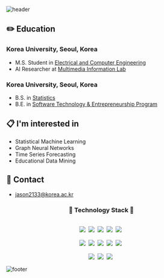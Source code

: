 <!-- ![header](https://capsule-render.vercel.app/api?type=waving&color=0:000000,100:c0c0c0&height=180&section=header&text=Jason's%20Github%20Page&fontSize=50&fontColor=ffffff&fontAlignY=38&animation=twinkling) -->

![header](https://capsule-render.vercel.app/api?type=waving&&color=gradient&height=80&section=header&fontSize=90)  

<!-- ## 🧑🏻‍💻 Github Stats

<img align="center" src="https://github-readme-stats.vercel.app/api?username=jason2133&show_icons=true&count_private=true&icon_color=ffffff&title_color=ffffff&text_color=000000&bg_color=c0c0c0" />

<img align="center" src="https://github-readme-stats.vercel.app/api/top-langs/?username=jason2133&layout=compact&icon_color=ffffff&title_color=ffffff&text_color=000000&bg_color=c0c0c0" />

[![Hits](https://hits.seeyoufarm.com/api/count/incr/badge.svg?url=https%3A%2F%2Fgithub.com%2Fjason2133&count_bg=%23C0C0C0&title_bg=%23000000&icon=&icon_color=%23E7E7E7&title=hits&edge_flat=false)](https://hits.seeyoufarm.com)

<br/> -->

## ✏️ Education
### Korea University, Seoul, Korea
- M.S. Student in [Electrical and Computer Engineering](https://ee.korea.ac.kr)
- AI Researcher at [Multimedia Information Lab](https://mil.korea.ac.kr)

### Korea University, Seoul, Korea
- B.S. in [Statistics](https://stat.korea.ac.kr/stat/index.do)
- B.E. in [Software Technology & Entrepreneurship Program](https://info.korea.ac.kr/info/under/sw_intro.do)

## 📋  I'm interested in
- Statistical Machine Learning
- Graph Neural Networks
- Time Series Forecasting
- Educational Data Mining

## 📌 Contact
- jason2133@korea.ac.kr

<h3 align="center">📘 Technology Stack 📘</h3>
<p align="center">
   <br>
    <img src="https://badges.aleen42.com/src/python.svg"/>&nbsp
    <img src="https://img.shields.io/badge/-PyTorch-000000?logo=PyTorch"/>&nbsp
    <img src="https://img.shields.io/badge/-pandas-150458?logo=pandas"/>&nbsp
    <img src="https://img.shields.io/badge/-scikit_learn-F7931E?logo=scikit-learn"/>&nbsp
   <img src="https://img.shields.io/badge/-R-276DC3?logo=R"/>&nbsp
  <br>
  <br>
    <img src="https://img.shields.io/badge/-HTML5-ffffff?logo=HTML5"/>&nbsp
    <img src="https://img.shields.io/badge/-CSS3-1572b6?logo=CSS3"/>&nbsp
    <img src="https://badges.aleen42.com/src/javascript.svg"/>&nbsp
    <img src="https://badges.aleen42.com/src/react.svg"/>&nbsp
    <img src="https://badges.aleen42.com/src/node.svg"/>&nbsp
  <br>
  <br>
    <img src="https://img.shields.io/badge/-AWS-ffffff?logo=Amazon"/>&nbsp
    <img src="https://img.shields.io/badge/-git-ffffff?logo=git"/>&nbsp
    <img src="https://img.shields.io/badge/-jupyter-ffffff?logo=jupyter"/>&nbsp
</p>

![footer](https://capsule-render.vercel.app/api?type=waving&&color=gradient&height=80&section=footer&fontSize=90)

<!--
**jason2133/jason2133** is a ✨ _special_ ✨ repository because its `README.md` (this file) appears on your GitHub profile.

Here are some ideas to get you started:

- 🔭 I’m currently working on ...
- 🌱 I’m currently learning ...
- 👯 I’m looking to collaborate on ...
- 🤔 I’m looking for help with ...
- 💬 Ask me about ...
- 📫 How to reach me: ...
- 😄 Pronouns: ...
- ⚡ Fun fact: ...
-->
